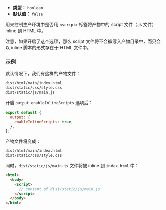 - **类型：** `boolean`
- **默认值：** `false`

用来控制生产环境中是否用 `<script>` 标签将产物中的 script 文件（.js 文件）inline 到 HTML 中。

注意，如果开启了这个选项，那么 script 文件将不会被写入产物目录中，而只会以 inline 脚本的形式存在于 HTML 文件中。

### 示例

默认情况下，我们有这样的产物文件：

```bash
dist/html/main/index.html
dist/static/css/style.css
dist/static/js/main.js
```

开启 `output.enableInlineScripts` 选项后：

```js
export default {
  output: {
    enableInlineScripts: true,
  },
};
```

产物文件将变成：

```bash
dist/html/main/index.html
dist/static/css/style.css
```

同时，`dist/static/js/main.js` 文件将被 inline 到 `index.html` 中：

```html
<html>
  <body>
    <script>
      // content of dist/static/js/main.js
    </script>
  </body>
</html>
```
